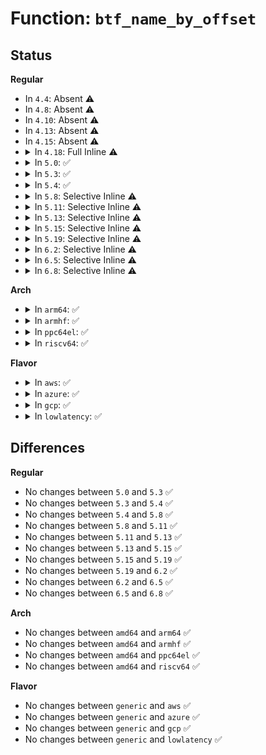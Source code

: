 # Function: <code>btf_name_by_offset</code>

## Status
<b>Regular</b>
<ul>
<li>
In <code>4.4</code>: Absent ⚠️
</li>
<li>
In <code>4.8</code>: Absent ⚠️
</li>
<li>
In <code>4.10</code>: Absent ⚠️
</li>
<li>
In <code>4.13</code>: Absent ⚠️
</li>
<li>
In <code>4.15</code>: Absent ⚠️
</li>
<li>
<details>
<summary>In <code>4.18</code>: Full Inline ⚠️</summary>

**Collision:** Unique Static

**Inline:** Full

**Transformation:** False

**Instances:**

```
In kernel/bpf/btf.c (ffffffff811c767d)
Location: kernel/bpf/btf.c:429
Inline: True
Inline callers:
  - kernel/bpf/btf.c:btf_enum_seq_show
  - kernel/bpf/btf.c:btf_enum_check_meta
  - kernel/bpf/btf.c:btf_verifier_log_member
  - kernel/bpf/btf.c:__btf_verifier_log_type
```
</details>
</li>
<li>
<details>
<summary>In <code>5.0</code>: ✅</summary>

```c
const char *btf_name_by_offset(const struct btf *btf, u32 offset);
```

**Collision:** Unique Global

**Inline:** No

**Transformation:** False

**Instances:**

```
In kernel/bpf/btf.c (ffffffff811db0c0)
Location: kernel/bpf/btf.c:510
Inline: False
Direct callers:
  - kernel/bpf/core.c:bpf_get_prog_name
  - kernel/bpf/verifier.c:bpf_check
  - kernel/bpf/verifier.c:bpf_check
  - kernel/bpf/verifier.c:verbose_linfo
```
**Symbols:**

```
ffffffff811db0c0-ffffffff811db0db: btf_name_by_offset (STB_GLOBAL)
```
</details>
</li>
<li>
<details>
<summary>In <code>5.3</code>: ✅</summary>

```c
const char *btf_name_by_offset(const struct btf *btf, u32 offset);
```

**Collision:** Unique Global

**Inline:** No

**Transformation:** False

**Instances:**

```
In kernel/bpf/btf.c (ffffffff811f0680)
Location: kernel/bpf/btf.c:584
Inline: False
Direct callers:
  - kernel/bpf/core.c:bpf_get_prog_name
  - kernel/bpf/verifier.c:check_btf_info
  - kernel/bpf/verifier.c:check_btf_info
  - kernel/bpf/verifier.c:verbose_linfo
```
**Symbols:**

```
ffffffff811f0680-ffffffff811f069b: btf_name_by_offset (STB_GLOBAL)
```
</details>
</li>
<li>
<details>
<summary>In <code>5.4</code>: ✅</summary>

```c
const char *btf_name_by_offset(const struct btf *btf, u32 offset);
```

**Collision:** Unique Global

**Inline:** No

**Transformation:** False

**Instances:**

```
In kernel/bpf/btf.c (ffffffff811fcd90)
Location: kernel/bpf/btf.c:584
Inline: False
Direct callers:
  - kernel/bpf/core.c:bpf_get_prog_name
  - kernel/bpf/verifier.c:check_btf_info
  - kernel/bpf/verifier.c:check_btf_info
  - kernel/bpf/verifier.c:verbose_linfo
```
**Symbols:**

```
ffffffff811fcd90-ffffffff811fcdab: btf_name_by_offset (STB_GLOBAL)
```
</details>
</li>
<li>
<details>
<summary>In <code>5.8</code>: Selective Inline ⚠️</summary>

```c
const char *btf_name_by_offset(const struct btf *btf, u32 offset);
```

**Collision:** Unique Global

**Inline:** Selective

**Transformation:** False

**Instances:**

```
In kernel/bpf/btf.c (ffffffff81225a37)
Location: kernel/bpf/btf.c:599
Inline: True
Inline callers:
  - kernel/bpf/btf.c:btf_prepare_func_args
  - kernel/bpf/btf.c:btf_check_func_arg_match
  - kernel/bpf/btf.c:btf_check_func_type_match
  - kernel/bpf/btf.c:btf_check_func_type_match
  - kernel/bpf/btf.c:btf_check_func_type_match
  - kernel/bpf/btf.c:btf_check_func_type_match
  - kernel/bpf/btf.c:btf_get_prog_ctx_type
  - kernel/bpf/btf.c:btf_get_prog_ctx_type
  - kernel/bpf/btf.c:btf_find_by_name_kind
Direct callers:
  - kernel/bpf/core.c:bpf_prog_ksym_set_name
  - kernel/bpf/verifier.c:check_attach_btf_id
  - kernel/bpf/verifier.c:check_struct_ops_btf_id
  - kernel/bpf/verifier.c:check_btf_line
  - kernel/bpf/verifier.c:check_btf_line
  - kernel/bpf/verifier.c:check_ptr_to_btf_access
  - kernel/bpf/verifier.c:print_verifier_state
  - kernel/bpf/verifier.c:verbose_linfo
  - kernel/bpf/bpf_struct_ops.c:bpf_struct_ops_init
```
**Symbols:**

```
ffffffff81222f70-ffffffff81222f88: btf_name_by_offset (STB_GLOBAL)
```
</details>
</li>
<li>
<details>
<summary>In <code>5.11</code>: Selective Inline ⚠️</summary>

```c
const char *btf_name_by_offset(const struct btf *btf, u32 offset);
```

**Collision:** Unique Global

**Inline:** Selective

**Transformation:** False

**Instances:**

```
In kernel/bpf/btf.c (ffffffff8122c355)
Location: kernel/bpf/btf.c:702
Inline: True
Inline callers:
  - kernel/bpf/btf.c:btf_prepare_func_args
  - kernel/bpf/btf.c:btf_check_func_arg_match
  - kernel/bpf/btf.c:btf_check_func_type_match
  - kernel/bpf/btf.c:btf_check_func_type_match
  - kernel/bpf/btf.c:btf_check_func_type_match
  - kernel/bpf/btf.c:btf_check_func_type_match
  - kernel/bpf/btf.c:btf_get_prog_ctx_type
  - kernel/bpf/btf.c:btf_get_prog_ctx_type
  - kernel/bpf/btf.c:btf_show_name
  - kernel/bpf/btf.c:btf_show_name
  - kernel/bpf/btf.c:btf_show_name
  - kernel/bpf/btf.c:btf_find_by_name_kind
Direct callers:
  - kernel/bpf/core.c:bpf_prog_ksym_set_name
  - kernel/bpf/verifier.c:bpf_check_attach_target
  - kernel/bpf/verifier.c:check_struct_ops_btf_id
  - kernel/bpf/verifier.c:check_pseudo_btf_id
  - kernel/bpf/verifier.c:check_pseudo_btf_id
  - kernel/bpf/verifier.c:check_btf_line
  - kernel/bpf/verifier.c:check_btf_line
  - kernel/bpf/verifier.c:check_helper_call
  - kernel/bpf/verifier.c:check_ptr_to_map_access
  - kernel/bpf/verifier.c:check_ptr_to_btf_access
  - kernel/bpf/verifier.c:print_verifier_state
  - kernel/bpf/verifier.c:verbose_linfo
  - kernel/bpf/bpf_struct_ops.c:bpf_struct_ops_init
```
**Symbols:**

```
ffffffff81229200-ffffffff8122922c: btf_name_by_offset (STB_GLOBAL)
```
</details>
</li>
<li>
<details>
<summary>In <code>5.13</code>: Selective Inline ⚠️</summary>

```c
const char *btf_name_by_offset(const struct btf *btf, u32 offset);
```

**Collision:** Unique Global

**Inline:** Selective

**Transformation:** False

**Instances:**

```
In kernel/bpf/btf.c (ffffffff812313b3)
Location: kernel/bpf/btf.c:704
Inline: True
Inline callers:
  - kernel/bpf/btf.c:btf_prepare_func_args
  - kernel/bpf/btf.c:btf_prepare_func_args
  - kernel/bpf/btf.c:btf_check_func_arg_match
  - kernel/bpf/btf.c:btf_check_func_arg_match
  - kernel/bpf/btf.c:btf_check_func_arg_match
  - kernel/bpf/btf.c:btf_check_func_type_match
  - kernel/bpf/btf.c:btf_check_func_type_match
  - kernel/bpf/btf.c:btf_check_func_type_match
  - kernel/bpf/btf.c:btf_check_func_type_match
  - kernel/bpf/btf.c:btf_get_prog_ctx_type
  - kernel/bpf/btf.c:btf_get_prog_ctx_type
  - kernel/bpf/btf.c:btf_show_name
  - kernel/bpf/btf.c:btf_show_name
  - kernel/bpf/btf.c:btf_show_name
  - kernel/bpf/btf.c:btf_find_by_name_kind
Direct callers:
  - kernel/bpf/core.c:bpf_prog_kallsyms_add
  - kernel/bpf/verifier.c:bpf_check_attach_target
  - kernel/bpf/verifier.c:check_struct_ops_btf_id
  - kernel/bpf/verifier.c:check_pseudo_btf_id
  - kernel/bpf/verifier.c:check_pseudo_btf_id
  - kernel/bpf/verifier.c:check_pseudo_btf_id
  - kernel/bpf/verifier.c:check_btf_line
  - kernel/bpf/verifier.c:check_btf_line
  - kernel/bpf/verifier.c:check_ptr_to_map_access
  - kernel/bpf/verifier.c:check_ptr_to_btf_access
  - kernel/bpf/verifier.c:add_kfunc_call
  - kernel/bpf/verifier.c:print_verifier_state
  - kernel/bpf/verifier.c:verbose_linfo
  - kernel/bpf/bpf_struct_ops.c:bpf_struct_ops_init
```
**Symbols:**

```
ffffffff8122daa0-ffffffff8122dacc: btf_name_by_offset (STB_GLOBAL)
```
</details>
</li>
<li>
<details>
<summary>In <code>5.15</code>: Selective Inline ⚠️</summary>

```c
const char *btf_name_by_offset(const struct btf *btf, u32 offset);
```

**Collision:** Unique Global

**Inline:** Selective

**Transformation:** False

**Instances:**

```
In kernel/bpf/btf.c (ffffffff8126a303)
Location: kernel/bpf/btf.c:704
Inline: True
Inline callers:
  - kernel/bpf/btf.c:btf_prepare_func_args
  - kernel/bpf/btf.c:btf_prepare_func_args
  - kernel/bpf/btf.c:btf_check_func_arg_match
  - kernel/bpf/btf.c:btf_check_func_arg_match
  - kernel/bpf/btf.c:btf_check_func_arg_match
  - kernel/bpf/btf.c:btf_check_func_type_match
  - kernel/bpf/btf.c:btf_check_func_type_match
  - kernel/bpf/btf.c:btf_check_func_type_match
  - kernel/bpf/btf.c:btf_check_func_type_match
  - kernel/bpf/btf.c:btf_get_prog_ctx_type
  - kernel/bpf/btf.c:btf_get_prog_ctx_type
  - kernel/bpf/btf.c:btf_show_name
  - kernel/bpf/btf.c:btf_show_name
  - kernel/bpf/btf.c:btf_show_name
  - kernel/bpf/btf.c:btf_find_by_name_kind
Direct callers:
  - kernel/bpf/core.c:bpf_prog_kallsyms_add
  - kernel/bpf/verifier.c:bpf_check_attach_target
  - kernel/bpf/verifier.c:check_struct_ops_btf_id
  - kernel/bpf/verifier.c:check_pseudo_btf_id
  - kernel/bpf/verifier.c:check_pseudo_btf_id
  - kernel/bpf/verifier.c:check_pseudo_btf_id
  - kernel/bpf/verifier.c:check_btf_line
  - kernel/bpf/verifier.c:check_btf_line
  - kernel/bpf/verifier.c:check_kfunc_call
  - kernel/bpf/verifier.c:check_kfunc_call
  - kernel/bpf/verifier.c:check_helper_call
  - kernel/bpf/verifier.c:check_ptr_to_map_access
  - kernel/bpf/verifier.c:check_ptr_to_btf_access
  - kernel/bpf/verifier.c:add_kfunc_call
  - kernel/bpf/verifier.c:print_verifier_state
  - kernel/bpf/verifier.c:verbose_linfo
  - kernel/bpf/bpf_struct_ops.c:bpf_struct_ops_init
```
**Symbols:**

```
ffffffff812664d0-ffffffff812664fc: btf_name_by_offset (STB_GLOBAL)
```
</details>
</li>
<li>
<details>
<summary>In <code>5.19</code>: Selective Inline ⚠️</summary>

```c
const char *btf_name_by_offset(const struct btf *btf, u32 offset);
```

**Collision:** Unique Global

**Inline:** Selective

**Transformation:** False

**Instances:**

```
In kernel/bpf/btf.c (ffffffff812b8ffd)
Location: kernel/bpf/btf.c:799
Inline: True
Inline callers:
  - kernel/bpf/btf.c:bpf_core_add_cands
  - kernel/bpf/btf.c:btf_prepare_func_args
  - kernel/bpf/btf.c:btf_prepare_func_args
  - kernel/bpf/btf.c:btf_check_func_arg_match
  - kernel/bpf/btf.c:btf_check_func_arg_match
  - kernel/bpf/btf.c:btf_check_func_arg_match
  - kernel/bpf/btf.c:btf_check_func_arg_match
  - kernel/bpf/btf.c:btf_check_func_arg_match
  - kernel/bpf/btf.c:btf_check_func_type_match
  - kernel/bpf/btf.c:btf_check_func_type_match
  - kernel/bpf/btf.c:btf_check_func_type_match
  - kernel/bpf/btf.c:btf_check_func_type_match
  - kernel/bpf/btf.c:btf_get_prog_ctx_type
  - kernel/bpf/btf.c:btf_get_prog_ctx_type
  - kernel/bpf/btf.c:btf_decl_tag_check_meta
  - kernel/bpf/btf.c:btf_ref_type_check_meta
  - kernel/bpf/btf.c:btf_show_name
  - kernel/bpf/btf.c:btf_show_name
  - kernel/bpf/btf.c:btf_show_name
  - kernel/bpf/btf.c:btf_find_by_name_kind
Direct callers:
  - kernel/bpf/core.c:bpf_prog_kallsyms_add
  - kernel/bpf/verifier.c:bpf_check_attach_target
  - kernel/bpf/verifier.c:check_struct_ops_btf_id
  - kernel/bpf/verifier.c:check_pseudo_btf_id
  - kernel/bpf/verifier.c:check_pseudo_btf_id
  - kernel/bpf/verifier.c:check_pseudo_btf_id
  - kernel/bpf/verifier.c:check_btf_line
  - kernel/bpf/verifier.c:check_btf_line
  - kernel/bpf/verifier.c:check_kfunc_call
  - kernel/bpf/verifier.c:check_kfunc_call
  - kernel/bpf/verifier.c:check_helper_call
  - kernel/bpf/verifier.c:check_ptr_to_map_access
  - kernel/bpf/verifier.c:check_ptr_to_btf_access
  - kernel/bpf/verifier.c:map_kptr_match_type
  - kernel/bpf/verifier.c:map_kptr_match_type
  - kernel/bpf/verifier.c:add_kfunc_call
  - kernel/bpf/verifier.c:print_verifier_state
  - kernel/bpf/verifier.c:verbose_linfo
  - kernel/bpf/bpf_struct_ops.c:bpf_struct_ops_init
  - tools/lib/bpf/relo_core.c:bpf_core_calc_relo_insn
  - tools/lib/bpf/relo_core.c:bpf_core_calc_relo_insn
  - tools/lib/bpf/relo_core.c:bpf_core_format_spec
  - tools/lib/bpf/relo_core.c:bpf_core_format_spec
  - tools/lib/bpf/relo_core.c:bpf_core_spec_match
  - tools/lib/bpf/relo_core.c:bpf_core_match_member
  - tools/lib/bpf/relo_core.c:bpf_core_match_member
  - tools/lib/bpf/relo_core.c:bpf_core_fields_are_compat
  - tools/lib/bpf/relo_core.c:bpf_core_fields_are_compat
  - tools/lib/bpf/relo_core.c:bpf_core_parse_spec
  - tools/lib/bpf/relo_core.c:bpf_core_parse_spec
  - tools/lib/bpf/relo_core.c:bpf_core_parse_spec
  - net/core/bpf_sk_storage.c:bpf_sk_storage_tracing_allowed
```
**Symbols:**

```
ffffffff812b3020-ffffffff812b305d: btf_name_by_offset (STB_GLOBAL)
```
</details>
</li>
<li>
<details>
<summary>In <code>6.2</code>: Selective Inline ⚠️</summary>

```c
const char *btf_name_by_offset(const struct btf *btf, u32 offset);
```

**Collision:** Unique Global

**Inline:** Selective

**Transformation:** False

**Instances:**

```
In kernel/bpf/btf.c (ffffffff8131b00d)
Location: kernel/bpf/btf.c:800
Inline: True
Inline callers:
  - kernel/bpf/btf.c:bpf_core_add_cands
  - kernel/bpf/btf.c:btf_prepare_func_args
  - kernel/bpf/btf.c:btf_prepare_func_args
  - kernel/bpf/btf.c:btf_check_func_arg_match
  - kernel/bpf/btf.c:btf_check_func_arg_match
  - kernel/bpf/btf.c:btf_check_func_type_match
  - kernel/bpf/btf.c:btf_check_func_type_match
  - kernel/bpf/btf.c:btf_check_func_type_match
  - kernel/bpf/btf.c:btf_check_func_type_match
  - kernel/bpf/btf.c:btf_get_prog_ctx_type
  - kernel/bpf/btf.c:btf_get_prog_ctx_type
  - kernel/bpf/btf.c:btf_decl_tag_check_meta
  - kernel/bpf/btf.c:btf_ref_type_check_meta
  - kernel/bpf/btf.c:btf_show_name
  - kernel/bpf/btf.c:btf_show_name
  - kernel/bpf/btf.c:btf_show_name
  - kernel/bpf/btf.c:btf_find_by_name_kind
Direct callers:
  - kernel/bpf/core.c:bpf_prog_kallsyms_add
  - kernel/bpf/verifier.c:bpf_check_attach_target
  - kernel/bpf/verifier.c:check_struct_ops_btf_id
  - kernel/bpf/verifier.c:check_pseudo_btf_id
  - kernel/bpf/verifier.c:check_pseudo_btf_id
  - kernel/bpf/verifier.c:check_pseudo_btf_id
  - kernel/bpf/verifier.c:check_btf_line
  - kernel/bpf/verifier.c:check_btf_line
  - kernel/bpf/verifier.c:check_kfunc_call
  - kernel/bpf/verifier.c:check_kfunc_call
  - kernel/bpf/verifier.c:check_kfunc_args
  - kernel/bpf/verifier.c:check_kfunc_args
  - kernel/bpf/verifier.c:process_kf_arg_ptr_to_list_node
  - kernel/bpf/verifier.c:process_kf_arg_ptr_to_list_node
  - kernel/bpf/verifier.c:process_kf_arg_ptr_to_list_node
  - kernel/bpf/verifier.c:get_kfunc_ptr_arg_type
  - kernel/bpf/verifier.c:is_kfunc_arg_scalar_with_name
  - kernel/bpf/verifier.c:__kfunc_param_match_suffix
  - kernel/bpf/verifier.c:check_helper_call
  - kernel/bpf/verifier.c:check_ptr_to_map_access
  - kernel/bpf/verifier.c:check_ptr_to_btf_access
  - kernel/bpf/verifier.c:map_kptr_match_type
  - kernel/bpf/verifier.c:map_kptr_match_type
  - kernel/bpf/verifier.c:add_kfunc_call
  - kernel/bpf/verifier.c:print_verifier_state
  - kernel/bpf/verifier.c:verbose_linfo
  - kernel/bpf/bpf_struct_ops.c:bpf_struct_ops_init
  - tools/lib/bpf/relo_core.c:bpf_core_names_match
  - tools/lib/bpf/relo_core.c:bpf_core_names_match
  - tools/lib/bpf/relo_core.c:bpf_core_calc_relo_insn
  - tools/lib/bpf/relo_core.c:bpf_core_calc_relo_insn
  - tools/lib/bpf/relo_core.c:bpf_core_format_spec
  - tools/lib/bpf/relo_core.c:bpf_core_format_spec
  - tools/lib/bpf/relo_core.c:bpf_core_format_spec
  - tools/lib/bpf/relo_core.c:bpf_core_spec_match
  - tools/lib/bpf/relo_core.c:bpf_core_match_member
  - tools/lib/bpf/relo_core.c:bpf_core_match_member
  - tools/lib/bpf/relo_core.c:bpf_core_fields_are_compat
  - tools/lib/bpf/relo_core.c:bpf_core_fields_are_compat
  - tools/lib/bpf/relo_core.c:bpf_core_parse_spec
  - tools/lib/bpf/relo_core.c:bpf_core_parse_spec
  - tools/lib/bpf/relo_core.c:bpf_core_parse_spec
  - net/core/bpf_sk_storage.c:bpf_sk_storage_tracing_allowed
```
**Symbols:**

```
ffffffff81313480-ffffffff813134bd: btf_name_by_offset (STB_GLOBAL)
```
</details>
</li>
<li>
<details>
<summary>In <code>6.5</code>: Selective Inline ⚠️</summary>

```c
const char *btf_name_by_offset(const struct btf *btf, u32 offset);
```

**Collision:** Unique Global

**Inline:** Selective

**Transformation:** False

**Instances:**

```
In kernel/bpf/btf.c (ffffffff8134b0ac)
Location: kernel/bpf/btf.c:819
Inline: True
Inline callers:
  - kernel/bpf/btf.c:btf_type_ids_nocast_alias
  - kernel/bpf/btf.c:btf_type_ids_nocast_alias
  - kernel/bpf/btf.c:btf_nested_type_is_trusted
  - kernel/bpf/btf.c:bpf_core_add_cands
  - kernel/bpf/btf.c:__register_btf_kfunc_id_set
  - kernel/bpf/btf.c:btf_check_iter_kfuncs
  - kernel/bpf/btf.c:btf_prepare_func_args
  - kernel/bpf/btf.c:btf_prepare_func_args
  - kernel/bpf/btf.c:btf_check_func_arg_match
  - kernel/bpf/btf.c:btf_check_func_arg_match
  - kernel/bpf/btf.c:btf_check_func_type_match
  - kernel/bpf/btf.c:btf_check_func_type_match
  - kernel/bpf/btf.c:btf_check_func_type_match
  - kernel/bpf/btf.c:btf_check_func_type_match
  - kernel/bpf/btf.c:btf_get_prog_ctx_type
  - kernel/bpf/btf.c:btf_get_prog_ctx_type
  - kernel/bpf/btf.c:btf_decl_tag_check_meta
  - kernel/bpf/btf.c:btf_ref_type_check_meta
  - kernel/bpf/btf.c:btf_show_name
  - kernel/bpf/btf.c:btf_show_name
  - kernel/bpf/btf.c:btf_show_name
  - kernel/bpf/btf.c:btf_find_by_name_kind
Direct callers:
  - kernel/trace/trace_probe.c:sprint_nth_btf_arg
  - kernel/bpf/core.c:bpf_prog_kallsyms_add
  - kernel/bpf/verifier.c:bpf_check_attach_target
  - kernel/bpf/verifier.c:check_struct_ops_btf_id
  - kernel/bpf/verifier.c:check_pseudo_btf_id
  - kernel/bpf/verifier.c:check_pseudo_btf_id
  - kernel/bpf/verifier.c:check_pseudo_btf_id
  - kernel/bpf/verifier.c:check_btf_line
  - kernel/bpf/verifier.c:check_btf_line
  - kernel/bpf/verifier.c:check_kfunc_call
  - kernel/bpf/verifier.c:fetch_kfunc_meta
  - kernel/bpf/verifier.c:check_kfunc_args
  - kernel/bpf/verifier.c:__process_kf_arg_ptr_to_graph_node
  - kernel/bpf/verifier.c:__process_kf_arg_ptr_to_graph_node
  - kernel/bpf/verifier.c:__process_kf_arg_ptr_to_graph_node
  - kernel/bpf/verifier.c:process_kf_arg_ptr_to_btf_id
  - kernel/bpf/verifier.c:is_kfunc_arg_scalar_with_name
  - kernel/bpf/verifier.c:__kfunc_param_match_suffix
  - kernel/bpf/verifier.c:check_helper_call
  - kernel/bpf/verifier.c:process_iter_arg
  - kernel/bpf/verifier.c:process_iter_arg
  - kernel/bpf/verifier.c:check_ptr_to_map_access
  - kernel/bpf/verifier.c:check_ptr_to_btf_access
  - kernel/bpf/verifier.c:map_kptr_match_type
  - kernel/bpf/verifier.c:map_kptr_match_type
  - kernel/bpf/verifier.c:add_kfunc_call
  - kernel/bpf/verifier.c:print_verifier_state
  - kernel/bpf/verifier.c:print_verifier_state
  - kernel/bpf/verifier.c:verbose_linfo
  - kernel/bpf/bpf_struct_ops.c:bpf_struct_ops_init
  - tools/lib/bpf/relo_core.c:bpf_core_names_match
  - tools/lib/bpf/relo_core.c:bpf_core_names_match
  - tools/lib/bpf/relo_core.c:bpf_core_calc_relo_insn
  - tools/lib/bpf/relo_core.c:bpf_core_calc_relo_insn
  - tools/lib/bpf/relo_core.c:bpf_core_format_spec
  - tools/lib/bpf/relo_core.c:bpf_core_format_spec
  - tools/lib/bpf/relo_core.c:bpf_core_format_spec
  - tools/lib/bpf/relo_core.c:bpf_core_spec_match
  - tools/lib/bpf/relo_core.c:bpf_core_match_member
  - tools/lib/bpf/relo_core.c:bpf_core_match_member
  - tools/lib/bpf/relo_core.c:bpf_core_fields_are_compat
  - tools/lib/bpf/relo_core.c:bpf_core_fields_are_compat
  - tools/lib/bpf/relo_core.c:bpf_core_parse_spec
  - tools/lib/bpf/relo_core.c:bpf_core_parse_spec
  - tools/lib/bpf/relo_core.c:bpf_core_parse_spec
  - net/core/bpf_sk_storage.c:bpf_sk_storage_tracing_allowed
```
**Symbols:**

```
ffffffff81343150-ffffffff8134318d: btf_name_by_offset (STB_GLOBAL)
```
</details>
</li>
<li>
<details>
<summary>In <code>6.8</code>: Selective Inline ⚠️</summary>

```c
const char *btf_name_by_offset(const struct btf *btf, u32 offset);
```

**Collision:** Unique Global

**Inline:** Selective

**Transformation:** False

**Instances:**

```
In kernel/bpf/btf.c (ffffffff8137188c)
Location: kernel/bpf/btf.c:820
Inline: True
Inline callers:
  - kernel/bpf/btf.c:btf_type_ids_nocast_alias
  - kernel/bpf/btf.c:btf_type_ids_nocast_alias
  - kernel/bpf/btf.c:btf_nested_type_is_trusted
  - kernel/bpf/btf.c:bpf_core_add_cands
  - kernel/bpf/btf.c:__register_btf_kfunc_id_set
  - kernel/bpf/btf.c:btf_check_iter_kfuncs
  - kernel/bpf/btf.c:btf_prepare_func_args
  - kernel/bpf/btf.c:btf_prepare_func_args
  - kernel/bpf/btf.c:btf_check_func_type_match
  - kernel/bpf/btf.c:btf_check_func_type_match
  - kernel/bpf/btf.c:btf_check_func_type_match
  - kernel/bpf/btf.c:btf_check_func_type_match
  - kernel/bpf/btf.c:btf_validate_prog_ctx_type
  - kernel/bpf/btf.c:btf_validate_prog_ctx_type
  - kernel/bpf/btf.c:btf_validate_prog_ctx_type
  - kernel/bpf/btf.c:btf_get_prog_ctx_type
  - kernel/bpf/btf.c:btf_get_prog_ctx_type
  - kernel/bpf/btf.c:btf_decl_tag_check_meta
  - kernel/bpf/btf.c:btf_ref_type_check_meta
  - kernel/bpf/btf.c:btf_show_name
  - kernel/bpf/btf.c:btf_show_name
  - kernel/bpf/btf.c:btf_show_name
  - kernel/bpf/btf.c:btf_find_by_name_kind
Direct callers:
  - kernel/trace/trace_probe.c:sprint_nth_btf_arg
  - kernel/trace/trace_probe.c:parse_btf_arg
  - kernel/trace/trace_btf.c:btf_find_struct_member
  - kernel/bpf/core.c:bpf_prog_kallsyms_add
  - kernel/bpf/verifier.c:bpf_check_attach_target
  - kernel/bpf/verifier.c:check_struct_ops_btf_id
  - kernel/bpf/verifier.c:do_check_subprogs
  - kernel/bpf/verifier.c:do_check_common
  - kernel/bpf/verifier.c:check_pseudo_btf_id
  - kernel/bpf/verifier.c:check_pseudo_btf_id
  - kernel/bpf/verifier.c:check_pseudo_btf_id
  - kernel/bpf/verifier.c:check_btf_line
  - kernel/bpf/verifier.c:check_btf_line
  - kernel/bpf/verifier.c:check_kfunc_call
  - kernel/bpf/verifier.c:fetch_kfunc_meta
  - kernel/bpf/verifier.c:check_kfunc_args
  - kernel/bpf/verifier.c:__process_kf_arg_ptr_to_graph_node
  - kernel/bpf/verifier.c:__process_kf_arg_ptr_to_graph_node
  - kernel/bpf/verifier.c:__process_kf_arg_ptr_to_graph_node
  - kernel/bpf/verifier.c:process_kf_arg_ptr_to_btf_id
  - kernel/bpf/verifier.c:is_kfunc_arg_scalar_with_name
  - kernel/bpf/verifier.c:__kfunc_param_match_suffix
  - kernel/bpf/verifier.c:check_ptr_to_map_access
  - kernel/bpf/verifier.c:check_ptr_to_btf_access
  - kernel/bpf/verifier.c:map_kptr_match_type
  - kernel/bpf/verifier.c:map_kptr_match_type
  - kernel/bpf/verifier.c:add_kfunc_call
  - kernel/bpf/log.c:print_verifier_state
  - kernel/bpf/log.c:print_reg_state
  - kernel/bpf/log.c:verbose_linfo
  - kernel/bpf/bpf_struct_ops.c:bpf_struct_ops_init
  - tools/lib/bpf/relo_core.c:bpf_core_names_match
  - tools/lib/bpf/relo_core.c:bpf_core_names_match
  - tools/lib/bpf/relo_core.c:bpf_core_calc_relo_insn
  - tools/lib/bpf/relo_core.c:bpf_core_calc_relo_insn
  - tools/lib/bpf/relo_core.c:bpf_core_format_spec
  - tools/lib/bpf/relo_core.c:bpf_core_format_spec
  - tools/lib/bpf/relo_core.c:bpf_core_format_spec
  - tools/lib/bpf/relo_core.c:bpf_core_spec_match
  - tools/lib/bpf/relo_core.c:bpf_core_match_member
  - tools/lib/bpf/relo_core.c:bpf_core_match_member
  - tools/lib/bpf/relo_core.c:bpf_core_fields_are_compat
  - tools/lib/bpf/relo_core.c:bpf_core_fields_are_compat
  - tools/lib/bpf/relo_core.c:bpf_core_parse_spec
  - tools/lib/bpf/relo_core.c:bpf_core_parse_spec
  - tools/lib/bpf/relo_core.c:bpf_core_parse_spec
  - net/core/bpf_sk_storage.c:bpf_sk_storage_tracing_allowed
```
**Symbols:**

```
ffffffff81369080-ffffffff813690bd: btf_name_by_offset (STB_GLOBAL)
```
</details>
</li>
</ul>
<b>Arch</b>
<ul>
<li>
<details>
<summary>In <code>arm64</code>: ✅</summary>

```c
const char *btf_name_by_offset(const struct btf *btf, u32 offset);
```

**Collision:** Unique Global

**Inline:** No

**Transformation:** False

**Instances:**

```
In kernel/bpf/btf.c (ffff8000102839d0)
Location: kernel/bpf/btf.c:584
Inline: False
Direct callers:
  - kernel/bpf/core.c:bpf_get_prog_name
  - kernel/bpf/verifier.c:check_btf_info
  - kernel/bpf/verifier.c:check_btf_info
  - kernel/bpf/verifier.c:verbose_linfo
```
**Symbols:**

```
ffff8000102839d0-ffff800010283a1c: btf_name_by_offset (STB_GLOBAL)
```
</details>
</li>
<li>
<details>
<summary>In <code>armhf</code>: ✅</summary>

```c
const char *btf_name_by_offset(const struct btf *btf, u32 offset);
```

**Collision:** Unique Global

**Inline:** No

**Transformation:** False

**Instances:**

```
In kernel/bpf/btf.c (c04b41a4)
Location: kernel/bpf/btf.c:584
Inline: False
Direct callers:
  - kernel/bpf/core.c:bpf_get_prog_name
  - kernel/bpf/verifier.c:check_btf_info
  - kernel/bpf/verifier.c:check_btf_info
  - kernel/bpf/verifier.c:verbose_linfo
```
**Symbols:**

```
c04b41a4-c04b41d0: btf_name_by_offset (STB_GLOBAL)
```
</details>
</li>
<li>
<details>
<summary>In <code>ppc64el</code>: ✅</summary>

```c
const char *btf_name_by_offset(const struct btf *btf, u32 offset);
```

**Collision:** Unique Global

**Inline:** No

**Transformation:** False

**Instances:**

```
In kernel/bpf/btf.c (c00000000032e0b0)
Location: kernel/bpf/btf.c:584
Inline: False
Direct callers:
  - kernel/bpf/core.c:bpf_get_prog_name
  - kernel/bpf/verifier.c:check_btf_info
  - kernel/bpf/verifier.c:check_btf_info
  - kernel/bpf/verifier.c:verbose_linfo
```
**Symbols:**

```
c00000000032e0b0-c00000000032e0d8: btf_name_by_offset (STB_GLOBAL)
```
</details>
</li>
<li>
<details>
<summary>In <code>riscv64</code>: ✅</summary>

```c
const char *btf_name_by_offset(const struct btf *btf, u32 offset);
```

**Collision:** Unique Global

**Inline:** No

**Transformation:** False

**Instances:**

```
In kernel/bpf/btf.c (ffffffe0001b942c)
Location: kernel/bpf/btf.c:584
Inline: False
Direct callers:
  - kernel/bpf/core.c:bpf_get_prog_name
  - kernel/bpf/verifier.c:check_btf_info
  - kernel/bpf/verifier.c:check_btf_info
  - kernel/bpf/verifier.c:verbose_linfo
```
**Symbols:**

```
ffffffe0001b942c-ffffffe0001b9466: btf_name_by_offset (STB_GLOBAL)
```
</details>
</li>
</ul>
<b>Flavor</b>
<ul>
<li>
<details>
<summary>In <code>aws</code>: ✅</summary>

```c
const char *btf_name_by_offset(const struct btf *btf, u32 offset);
```

**Collision:** Unique Global

**Inline:** No

**Transformation:** False

**Instances:**

```
In kernel/bpf/btf.c (ffffffff811f53b0)
Location: kernel/bpf/btf.c:584
Inline: False
Direct callers:
  - kernel/bpf/core.c:bpf_get_prog_name
  - kernel/bpf/verifier.c:check_btf_info
  - kernel/bpf/verifier.c:check_btf_info
  - kernel/bpf/verifier.c:verbose_linfo
```
**Symbols:**

```
ffffffff811f53b0-ffffffff811f53cb: btf_name_by_offset (STB_GLOBAL)
```
</details>
</li>
<li>
<details>
<summary>In <code>azure</code>: ✅</summary>

```c
const char *btf_name_by_offset(const struct btf *btf, u32 offset);
```

**Collision:** Unique Global

**Inline:** No

**Transformation:** False

**Instances:**

```
In kernel/bpf/btf.c (ffffffff811e8100)
Location: kernel/bpf/btf.c:584
Inline: False
Direct callers:
  - kernel/bpf/core.c:bpf_get_prog_name
  - kernel/bpf/verifier.c:check_btf_info
  - kernel/bpf/verifier.c:check_btf_info
  - kernel/bpf/verifier.c:verbose_linfo
```
**Symbols:**

```
ffffffff811e8100-ffffffff811e811b: btf_name_by_offset (STB_GLOBAL)
```
</details>
</li>
<li>
<details>
<summary>In <code>gcp</code>: ✅</summary>

```c
const char *btf_name_by_offset(const struct btf *btf, u32 offset);
```

**Collision:** Unique Global

**Inline:** No

**Transformation:** False

**Instances:**

```
In kernel/bpf/btf.c (ffffffff811f3180)
Location: kernel/bpf/btf.c:584
Inline: False
Direct callers:
  - kernel/bpf/core.c:bpf_get_prog_name
  - kernel/bpf/verifier.c:check_btf_info
  - kernel/bpf/verifier.c:check_btf_info
  - kernel/bpf/verifier.c:verbose_linfo
```
**Symbols:**

```
ffffffff811f3180-ffffffff811f319b: btf_name_by_offset (STB_GLOBAL)
```
</details>
</li>
<li>
<details>
<summary>In <code>lowlatency</code>: ✅</summary>

```c
const char *btf_name_by_offset(const struct btf *btf, u32 offset);
```

**Collision:** Unique Global

**Inline:** No

**Transformation:** False

**Instances:**

```
In kernel/bpf/btf.c (ffffffff81201690)
Location: kernel/bpf/btf.c:584
Inline: False
Direct callers:
  - kernel/bpf/core.c:bpf_get_prog_name
  - kernel/bpf/verifier.c:check_btf_info
  - kernel/bpf/verifier.c:check_btf_info
  - kernel/bpf/verifier.c:verbose_linfo
```
**Symbols:**

```
ffffffff81201690-ffffffff812016ab: btf_name_by_offset (STB_GLOBAL)
```
</details>
</li>
</ul>

## Differences
<b>Regular</b>
<ul>
<li>
No changes between <code>5.0</code> and <code>5.3</code> ✅
</li>
<li>
No changes between <code>5.3</code> and <code>5.4</code> ✅
</li>
<li>
No changes between <code>5.4</code> and <code>5.8</code> ✅
</li>
<li>
No changes between <code>5.8</code> and <code>5.11</code> ✅
</li>
<li>
No changes between <code>5.11</code> and <code>5.13</code> ✅
</li>
<li>
No changes between <code>5.13</code> and <code>5.15</code> ✅
</li>
<li>
No changes between <code>5.15</code> and <code>5.19</code> ✅
</li>
<li>
No changes between <code>5.19</code> and <code>6.2</code> ✅
</li>
<li>
No changes between <code>6.2</code> and <code>6.5</code> ✅
</li>
<li>
No changes between <code>6.5</code> and <code>6.8</code> ✅
</li>
</ul>
<b>Arch</b>
<ul>
<li>
No changes between <code>amd64</code> and <code>arm64</code> ✅
</li>
<li>
No changes between <code>amd64</code> and <code>armhf</code> ✅
</li>
<li>
No changes between <code>amd64</code> and <code>ppc64el</code> ✅
</li>
<li>
No changes between <code>amd64</code> and <code>riscv64</code> ✅
</li>
</ul>
<b>Flavor</b>
<ul>
<li>
No changes between <code>generic</code> and <code>aws</code> ✅
</li>
<li>
No changes between <code>generic</code> and <code>azure</code> ✅
</li>
<li>
No changes between <code>generic</code> and <code>gcp</code> ✅
</li>
<li>
No changes between <code>generic</code> and <code>lowlatency</code> ✅
</li>
</ul>
